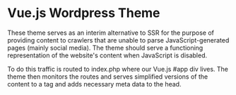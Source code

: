 # Vue.js Wordpress Theme

These theme serves as an interim alternative to SSR for the purpose of providing content to crawlers that are unable to parse JavaScript-generated pages (mainly social media). The theme should serve a functioning representation of the website's content when JavaScript is disabled.

To do this traffic is routed to index.php where our Vue.js #app div lives. The theme then monitors the routes and serves simplified versions of the content to a <noscript> tag and adds necessary meta data to the head.